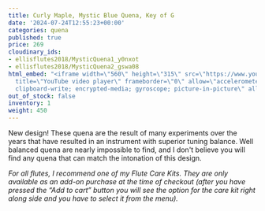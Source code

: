 ```yaml
---
title: Curly Maple, Mystic Blue Quena, Key of G
date: '2024-07-24T12:55:23+00:00'
categories: quena
published: true
price: 269
cloudinary_ids:
- ellisflutes2018/MysticQuena1_y0nxot
- ellisflutes2018/MysticQuena2_gswa08
html_embed: "<iframe width=\"560\" height=\"315\" src=\"https://www.youtube.com/embed/o4mcMUva8os\"
  title=\"YouTube video player\" frameborder=\"0\" allow=\"accelerometer; autoplay;
  clipboard-write; encrypted-media; gyroscope; picture-in-picture\" allowfullscreen></iframe>\r\n\r\n"
out_of_stock: false
inventory: 1
weight: 450
---
```


New design! These quena are the result of many experiments over the years that have resulted in an instrument with superior tuning balance.   Well balanced quena are nearly impossible to find, and I don't believe you will find any quena that can match the intonation of this design.

*For all flutes, I recommend one of my Flute Care Kits. They are only available as an add-on purchase at the time of checkout (after you have pressed the “Add to cart” button you will see the option for the care kit right along side and you have to select it from the menu).*
